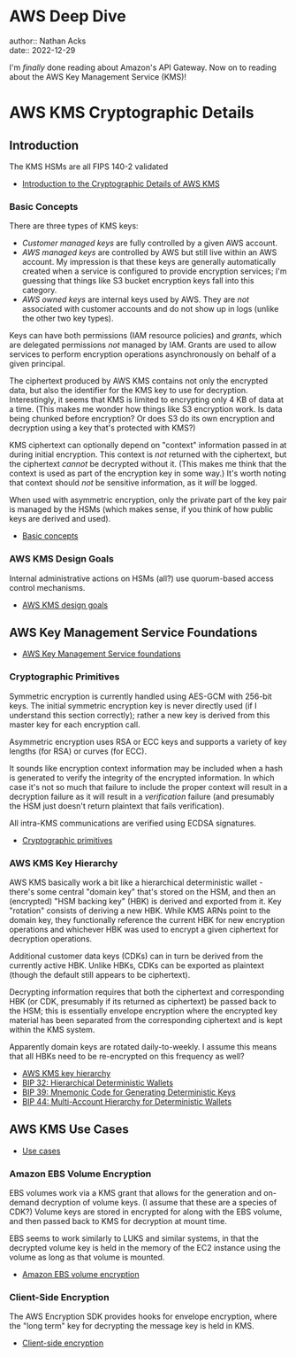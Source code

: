# AWS Deep Dive

author:: Nathan Acks  
date:: 2022-12-29

I'm *finally* done reading about Amazon's API Gateway. Now on to reading about the AWS Key Management Service (KMS)!

# AWS KMS Cryptographic Details

## Introduction

The KMS HSMs are all FIPS 140-2 validated

* [Introduction to the Cryptographic Details of AWS KMS](https://docs.aws.amazon.com/kms/latest/cryptographic-details/intro.html)

### Basic Concepts

There are three types of KMS keys:

* *Customer managed keys* are fully controlled by a given AWS account.
* *AWS managed keys* are controlled by AWS but still live within an AWS account. My impression is that these keys are generally automatically created when a service is configured to provide encryption services; I'm guessing that things like S3 bucket encryption keys fall into this category.
* *AWS owned keys* are internal keys used by AWS. They are *not* associated with customer accounts and do not show up in logs (unlike the other two key types).

Keys can have both permissions (IAM resource policies) and *grants*, which are delegated permissions *not* managed by IAM. Grants are used to allow services to perform encryption operations asynchronously on behalf of a given principal.

The ciphertext produced by AWS KMS contains not only the encrypted data, but also the identifier for the KMS key to use for decryption. Interestingly, it seems that KMS is limited to encrypting only 4 KB of data at a time. (This makes me wonder how things like S3 encryption work. Is data being chunked before encryption? Or does S3 do its own encryption and decryption using a key that's protected with KMS?)

KMS ciphertext can optionally depend on "context" information passed in at during initial encryption. This context is *not* returned with the ciphertext, but the ciphertext *cannot* be decrypted without it. (This makes me think that the context is used as part of the encryption key in some way.) It's worth noting that context should *not* be sensitive information, as it *will* be logged.

When used with asymmetric encryption, only the private part of the key pair is managed by the HSMs (which makes sense, if you think of how public keys are derived and used).

* [Basic concepts](https://docs.aws.amazon.com/kms/latest/cryptographic-details/basic-concepts.html)

### AWS KMS Design Goals

Internal administrative actions on HSMs (all?) use quorum-based access control mechanisms.

* [AWS KMS design goals](https://docs.aws.amazon.com/kms/latest/cryptographic-details/design-goals.html)

## AWS Key Management Service Foundations

* [AWS Key Management Service foundations](https://docs.aws.amazon.com/kms/latest/cryptographic-details/foundation.html)

### Cryptographic Primitives

Symmetric encryption is currently handled using AES-GCM with 256-bit keys. The initial symmetric encryption key is never directly used (if I understand this section correctly); rather a new key is derived from this master key for each encryption call.

Asymmetric encryption uses RSA or ECC keys and supports a variety of key lengths (for RSA) or curves (for ECC).

It sounds like encryption context information may be included when a hash is generated to verify the integrity of the encrypted information. In which case it's not so much that failure to include the proper context will result in a decryption failure as it will result in a *verification* failure (and presumably the HSM just doesn't return plaintext that fails verification).

All intra-KMS communications are verified using ECDSA signatures.

* [Cryptographic primitives](https://docs.aws.amazon.com/kms/latest/cryptographic-details/crypto-primitives.html)

### AWS KMS Key Hierarchy

AWS KMS basically work a bit like a hierarchical deterministic wallet - there's some central "domain key" that's stored on the HSM, and then an (encrypted) "HSM backing key" (HBK) is derived and exported from it. Key "rotation" consists of deriving a new HBK. While KMS ARNs point to the domain key, they functionally reference the current HBK for new encryption operations and whichever HBK was used to encrypt a given ciphertext for decryption operations.

Additional customer data keys (CDKs) can in turn be derived from the currently active HBK. Unlike HBKs, CDKs can be exported as plaintext (though the default still appears to be ciphertext).

Decrypting information requires that both the ciphertext and corresponding HBK (or CDK, presumably if its returned as ciphertext) be passed back to the HSM; this is essentially envelope encryption where the encrypted key material has been separated from the corresponding ciphertext and is kept within the KMS system.

Apparently domain keys are rotated daily-to-weekly. I assume this means that all HBKs need to be re-encrypted on this frequency as well?

* [AWS KMS key hierarchy](https://docs.aws.amazon.com/kms/latest/cryptographic-details/key-hierarchy.html)
* [BIP 32: Hierarchical Deterministic Wallets](https://github.com/bitcoin/bips/blob/master/bip-0032.mediawiki)
* [BIP 39: Mnemonic Code for Generating Deterministic Keys](https://github.com/bitcoin/bips/blob/master/bip-0039.mediawiki)
* [BIP 44: Multi-Account Hierarchy for Deterministic Wallets](https://github.com/bitcoin/bips/blob/master/bip-0044.mediawiki)

## AWS KMS Use Cases

* [Use cases](https://docs.aws.amazon.com/kms/latest/cryptographic-details/use-cases.html)

### Amazon EBS Volume Encryption

EBS volumes work via a KMS grant that allows for the generation and on-demand decryption of volume keys. (I assume that these are a species of CDK?) Volume keys are stored in encrypted for along with the EBS volume, and then passed back to KMS for decryption at mount time.

EBS seems to work similarly to LUKS and similar systems, in that the decrypted volume key is held in the memory of the EC2 instance using the volume as long as that volume is mounted.

* [Amazon EBS volume encryption](https://docs.aws.amazon.com/kms/latest/cryptographic-details/ebs-volume-encryption.html)

### Client-Side Encryption

The AWS Encryption SDK provides hooks for envelope encryption, where the "long term" key for decrypting the message key is held in KMS.

* [Client-side encryption](https://docs.aws.amazon.com/kms/latest/cryptographic-details/client-side-encryption.html)
